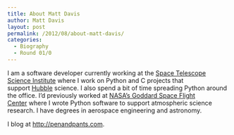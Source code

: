 ```yaml
---
title: About Matt Davis
author: Matt Davis
layout: post
permalink: /2012/08/about-matt-davis/
categories:
  - Biography
  - Round 01/0
---
```

I am a software developer currently working at the [Space Telescope Science Institute][1] where I work on Python and C projects that support [Hubble][2] science. I also spend a bit of time spreading Python around the office. I’d previously worked at [NASA’s Goddard Space Flight Center][3] where I wrote Python software to support atmospheric science research. I have degrees in aerospace engineering and astronomy.

I blog at <http://penandpants.com>.

 [1]: http://www.stsci.edu/
 [2]: http://en.wikipedia.org/wiki/Hubble_Space_Telescope
 [3]: http://www.nasa.gov/centers/goddard/home/index.html